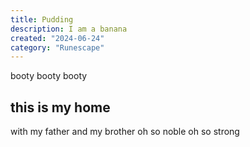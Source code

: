 ```yaml
---
title: Pudding
description: I am a banana
created: "2024-06-24"
category: "Runescape"
---
```


booty booty booty

## this is my home

with my father and my brother oh so noble oh so strong
